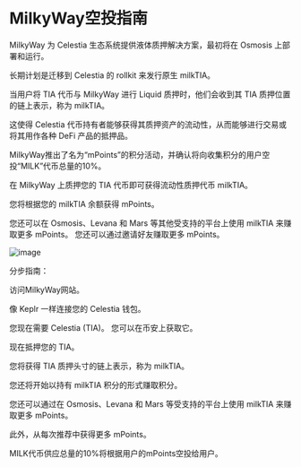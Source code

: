 # MilkyWay空投指南

MilkyWay 为 Celestia 生态系统提供液体质押解决方案，最初将在 Osmosis 上部署和运行。 

长期计划是迁移到 Celestia 的 rollkit 来发行原生 milkTIA。 

当用户将 TIA 代币与 MilkyWay 进行 Liquid 质押时，他们会收到其 TIA 质押位置的链上表示，称为 milkTIA。 

这使得 Celestia 代币持有者能够获得其质押资产的流动性，从而能够进行交易或将其用作各种 DeFi 产品的抵押品。

MilkyWay推出了名为“mPoints”的积分活动，并确认将向收集积分的用户空投“MILK”代币总量的10%。 

在 MilkyWay 上质押您的 TIA 代币即可获得流动性质押代币 milkTIA。 

您将根据您的 milkTIA 余额获得 mPoints。 

您还可以在 Osmosis、Levana 和 Mars 等其他受支持的平台上使用 milkTIA 来赚取更多 mPoints。 您还可以通过邀请好友赚取更多 mPoints。

![image](https://github.com/roomyweb3/airdrops/assets/165030655/f3a21dab-124e-4f51-ae62-eb1ab6e678b8)


分步指南：

访问MilkyWay网站。

像 Keplr 一样连接您的 Celestia 钱包。

您现在需要 Celestia (TIA)。 您可以在币安上获取它。

现在抵押您的 TIA。

您将获得 TIA 质押头寸的链上表示，称为 milkTIA。

您还将开始以持有 milkTIA 积分的形式赚取积分。

您还可以通过在 Osmosis、Levana 和 Mars 等受支持的平台上使用 milkTIA 来赚取更多 mPoints。

此外，从每次推荐中获得更多 mPoints。

MILK代币供应总量的10%将根据用户的mPoints空投给用户。
